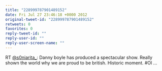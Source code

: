```yaml
---
title: "228999787901489152"
date: Fri Jul 27 23:46:18 +0000 2012
original-tweet-id: "228999787901489152"
retweets: 0
favorites: 0
reply-tweet-id: ""
reply-user-id: ""
reply-user-screen-name: ""
---
```

RT <a href="https://twitter.com/s0niarita_">@s0niarita_</a>: Danny boyle has produced a spectacular show. Really shown the world why we are proud to be british. Historic moment. #Ol ...
